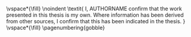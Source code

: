 <!-- This page is for an official declaration. -->


\vspace*{\fill}
\noindent
\textit{
I, AUTHORNAME confirm that the work presented in this thesis is my own. Where information has been derived from other sources, I confirm that this has been indicated in the thesis.
}
\vspace*{\fill}
\pagenumbering{gobble}
